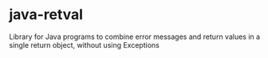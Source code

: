 # java-retval
Library for Java programs to combine error messages and return values in a single return object, without using Exceptions
